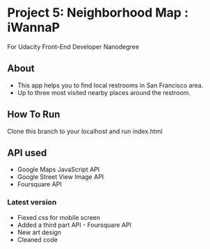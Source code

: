 # Project 5: Neighborhood Map : iWannaP
For Udacity Front-End Developer Nanodegree

## About
* This app helps you to find local restrooms in San Francisco area.
* Up to three most visited nearby places around the restroom.

## How To Run
Clone this branch to your localhost and run index.html

## API used
* Google Maps JavaScript API
* Google Street View Image API
* Foursquare API

### Latest version
* Fiexed css for mobile screen
* Added a third part API - Foursquare API
* New art design
* Cleaned code

